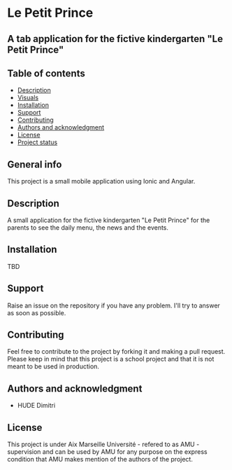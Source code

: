 # Le Petit Prince
## A tab application for the fictive kindergarten "Le Petit Prince"

## Table of contents
* [Description](#description)
* [Visuals](#visuals)
* [Installation](#installation)
* [Support](#support)
* [Contributing](#contributing)
* [Authors and acknowledgment](#authors-and-acknowledgment)
* [License](#license)
* [Project status](#project-status)

## General info 
This project is a small mobile application using Ionic and Angular.

## Description
A small application for the fictive kindergarten "Le Petit Prince" for the parents to see the daily menu, the news and the events.

## Installation
TBD

## Support
Raise an issue on the repository if you have any problem.
I'll try to answer as soon as possible.

## Contributing
Feel free to contribute to the project by forking it and making a pull request.
Please keep in mind that this project is a school project and that it is not meant to be used in production.

## Authors and acknowledgment
- HUDE Dimitri

## License
This project is under Aix Marseille Université - refered to as AMU - supervision and can be used by AMU for any purpose on the express condition that AMU makes mention of the authors of the project.
